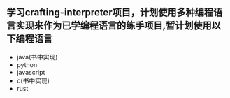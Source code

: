 ## 学习crafting-interpreter项目，计划使用多种编程语言实现来作为已学编程语言的练手项目,暂计划使用以下编程语言

- java(书中实现)
- python
- javascript
- c(书中实现)
- rust